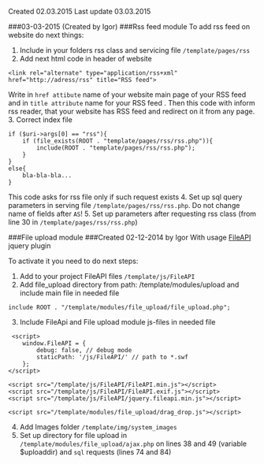 Created 02.03.2015
Last update 03.03.2015


###03-03-2015 (Created  by Igor)
###Rss feed module
To add rss feed on website do next things:
 1. Include in your folders rss class and servicing file `/template/pages/rss`
 2. Add next html code in header of website
```
<link rel="alternate" type="application/rss+xml" href="http://adress/rss" title="RSS feed">
```
Write in `href attibute` name of your website main page of your RSS feed and in `title attribute` name for
your RSS feed . Then this code with inform rss reader, that your website has RSS feed and redirect on it from 
any page.
 3. Correct index file
```
if ($uri->args[0] == "rss"){
    if (file_exists(ROOT . "template/pages/rss/rss.php")){
        include(ROOT . "template/pages/rss/rss.php");
    }
}
else{
    bla-bla-bla...
}
```
This code asks for rss file only if such request exists
4. Set up sql query parameters in serving file `/template/pages/rss/rss.php`. Do not change name of fields
after `AS`!
 5. Set up parameters after requesting rss class (from line 30 in `/template/pages/rss/rss.php`)


###File upload module
###Created 02-12-2014 by Igor
With usage [FileAPI](https://github.com/RubaXa/jquery.fileapi) jquery plugin

To activate it you need to do next steps:
 1. Add to your project FileAPI files `/template/js/FileAPI`
 2. Add file_upload directory from path: /template/modules/upload and include main file in needed file
```
include ROOT . "/template/modules/file_upload/file_upload.php";
```
3. Include FileApi and File upload module js-files in needed file
```
 <script>
    window.FileAPI = {
        debug: false, // debug mode
        staticPath: '/js/FileAPI/' // path to *.swf
    };
</script>

<script src="/template/js/FileAPI/FileAPI.min.js"></script>
<script src="/template/js/FileAPI/FileAPI.exif.js"></script>
<script src="/template/js/FileAPI/jquery.fileapi.min.js"></script>

<script src="/template/modules/file_upload/drag_drop.js"></script>
```
4. Add Images folder `/template/img/system_images`
5. Set up directory for file upload in `/template/modules/file_upload/ajax.php` on lines 38 and 49 (variable
$uploaddir) and `sql` requests (lines 74 and 84)
